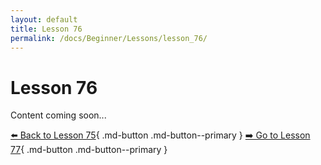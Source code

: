 ```yaml
---
layout: default
title: Lesson 76
permalink: /docs/Beginner/Lessons/lesson_76/
---
```


# Lesson 76

Content coming soon...

[⬅️ Back to Lesson 75](lesson_75.md){ .md-button .md-button--primary }  [➡️ Go to Lesson 77](lesson_77.md){ .md-button .md-button--primary }
